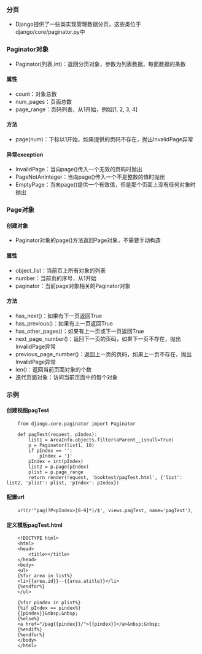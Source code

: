 ### 分页

* Django提供了一些类实现管理数据分页，这些类位于django/core/paginator.py中  

### Paginator对象

* Paginator(列表,int)：返回分页对象，参数为列表数据，每面数据的条数  

#### 属性

* count：对象总数
* num_pages：页面总数
* page_range：页码列表，从1开始，例如[1, 2, 3, 4]  

#### 方法

* page(num)：下标以1开始，如果提供的页码不存在，抛出InvalidPage异常  

#### 异常exception

* InvalidPage：当向page()传入一个无效的页码时抛出
* PageNotAnInteger：当向page()传入一个不是整数的值时抛出
* EmptyPage：当向page()提供一个有效值，但是那个页面上没有任何对象时抛出  

### Page对象

#### 创建对象

* Paginator对象的page()方法返回Page对象，不需要手动构造  

#### 属性

* object_list：当前页上所有对象的列表
* number：当前页的序号，从1开始
* paginator：当前page对象相关的Paginator对象

#### 方法

* has_next()：如果有下一页返回True
* has_previous()：如果有上一页返回True
* has_other_pages()：如果有上一页或下一页返回True
* next_page_number()：返回下一页的页码，如果下一页不存在，抛出InvalidPage异常
* previous_page_number()：返回上一页的页码，如果上一页不存在，抛出InvalidPage异常
* len()：返回当前页面对象的个数
* 迭代页面对象：访问当前页面中的每个对象  

### 示例

#### 创建视图pagTest

        from django.core.paginator import Paginator

        def pagTest(request, pIndex):
            list1 = AreaInfo.objects.filter(aParent__isnull=True)
            p = Paginator(list1, 10)
            if pIndex == '':
                pIndex = '1'
            pIndex = int(pIndex)
            list2 = p.page(pIndex)
            plist = p.page_range
            return render(request, 'booktest/pagTest.html', {'list': list2, 'plist': plist, 'pIndex': pIndex})

#### 配置url

        url(r'^pag(?P<pIndex>[0-9]*)/$', views.pagTest, name='pagTest'),  

#### 定义模板pagTest.html

        <!DOCTYPE html>
        <html>
        <head>
            <title></title>
        </head>
        <body>
        <ul>
        {%for area in list%}
        <li>{{area.id}}--{{area.atitle}}</li>
        {%endfor%}
        </ul>

        {%for pindex in plist%}
        {%if pIndex == pindex%}
        {{pindex}}&nbsp;&nbsp;
        {%else%}
        <a href="/pag{{pindex}}/">{{pindex}}</a>&nbsp;&nbsp;
        {%endif%}
        {%endfor%}
        </body>
        </html>
